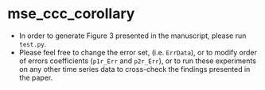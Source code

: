 # mse_ccc_corollary
* In order to generate Figure 3 presented in the manuscript, please run `test.py`.
* Please feel free to change the error set, (i.e. `ErrData`), or to modify order of errors coefficients (`p1r_Err` and `p2r_Err`), or to run these experiments on any other time series data to cross-check the findings presented in the paper. 
